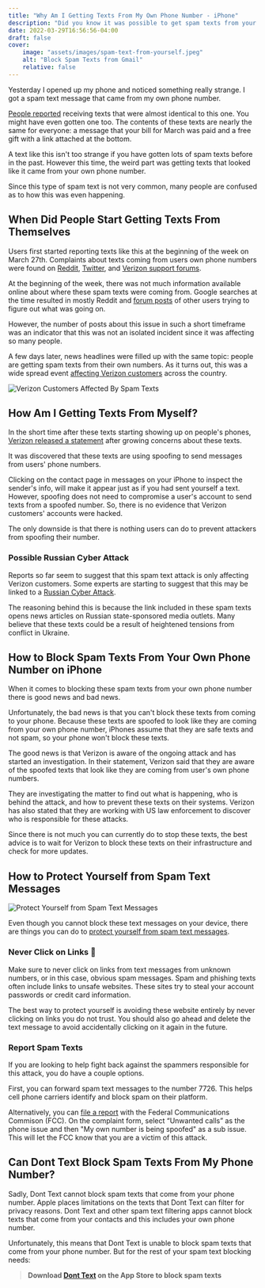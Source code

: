 ```yaml
---
title: "Why Am I Getting Texts From My Own Phone Number - iPhone"
description: "Did you know it was possible to get spam texts from your own phone number? Find out more about this new type of attack and how to stop it."
date: 2022-03-29T16:56:56-04:00
draft: false
cover:
    image: "assets/images/spam-text-from-yourself.jpeg"
    alt: "Block Spam Texts from Gmail"
    relative: false 
---
```


Yesterday I opened up my phone and noticed something really strange. I got a spam text message that came from my own phone number. 

[People reported](https://www.usatoday.com/story/tech/2022/03/29/spam-texts-your-verizon-phone-number/7201358001/) receiving texts that were almost identical to this one. You might have even gotten one too. The contents of these texts are nearly the same for everyone: a message that your bill for March was paid and a free gift with a link attached at the bottom. 

A text like this isn't too strange if you have gotten lots of spam texts before in the past. However this time, the weird part was getting texts that looked like it came from your own phone number. 

Since this type of spam text is not very common, many people are confused as to how this was even happening.

## When Did People Start Getting Texts From Themselves

Users first started reporting texts like this at the beginning of the week on March 27th. Complaints about texts coming from users own phone numbers were found on [Reddit](https://www.reddit.com/r/Scams/comments/tq7h8d/i_received_a_text_message_from_my_own_phone_number/), [Twitter](https://twitter.com/jeremyzorek/status/1508631599998513154?s=20&t=BgoYmNSPbvNk0ZbXd09NTg), and [Verizon support forums](https://community.verizon.com/t5/Verizon-Messages/Spam-message-from-my-own-phone-number/m-p/1245499).

At the beginning of the week, there was not much information available online about where these spam texts were coming from. Google searches at the time resulted in mostly Reddit and [forum posts](https://discussions.apple.com/thread/253777126) of other users trying to figure out what was going on. 

However, the number of posts about this issue in such a short timeframe was an indicator that this was not an isolated incident since it was affecting so many people.

A few days later, news headlines were filled up with the same topic: people are getting spam texts from their own numbers. As it turns out, this was a wide spread event [affecting Verizon customers](https://www.theverge.com/2022/3/28/22999719/spam-texts-own-phone-number-verizon-att-tmobile) across the country. 

![Verizon Customers Affected By Spam Texts](/assets/images/verizon.jpeg#center "Verizon Customers Affected By Spam Texts")

## How Am I Getting Texts From Myself?

In the short time after these texts starting showing up on people's phones, [Verizon released a statement](https://www.theverge.com/2022/3/29/23001528/verizon-spam-texts-own-number-confirms-statement) after growing concerns about these texts. 

It was discovered that these texts are using spoofing to send messages from users' phone numbers.

Clicking on the contact page in messages on your iPhone to inspect the sender's info, will make it appear just as if you had sent yourself a text. However, spoofing does not need to compromise a user's account to send texts from a spoofed number. So, there is no evidence that Verizon customers' accounts were hacked.

The only downside is that there is nothing users can do to prevent attackers from spoofing their number.

### Possible Russian Cyber Attack

Reports so far seem to suggest that this spam text attack is only affecting Verizon customers. Some experts are starting to suggest that this may be linked to a [Russian Cyber Attack](https://www.india.com/news/world/fears-of-russian-cyber-attack-on-us-as-american-mobile-users-get-spam-texts-from-own-numbers-5310791/). 

The reasoning behind this is because the link included in these spam texts opens news articles on Russian state-sponsored media outlets. Many believe that these texts could be a result of heightened tensions from conflict in Ukraine.

## How to Block Spam Texts From Your Own Phone Number on iPhone

When it comes to blocking these spam texts from your own phone number there is good news and bad news.

Unfortunately, the bad news is that you can't block these texts from coming to your phone. Because these texts are spoofed to look like they are coming from your own phone number, iPhones assume that they are safe texts and not spam, so your phone won't block these texts. 

The good news is that Verizon is aware of the ongoing attack and has started an investigation. In their statement, Verizon said that they are aware of the spoofed texts that look like they are coming from user's own phone numbers.

They are investigating the matter to find out what is happening, who is behind the attack, and how to prevent these texts on their systems. Verizon has also stated that they are working with US law enforcement to discover who is responsible for these attacks.

Since there is not much you can currently do to stop these texts, the best advice is to wait for Verizon to block these texts on their infrastructure and check for more updates.

## How to Protect Yourself from Spam Text Messages

![Protect Yourself from Spam Text Messages](/assets/images/are-spam-text-messages-dangerous-banner.png#center "Protect Yourself from Spam Text Messages")

Even though you cannot block these text messages on your device, there are things you can do to [protect yourself from spam text messages](/blog/are-spam-text-messages-dangerous).

### Never Click on Links 🛑

Make sure to never click on links from text messages from unknown numbers, or in this case, obvious spam messages. Spam and phishing texts often include links to unsafe websites. These sites try to steal your account passwords or credit card information.

The best way to protect yourself is avoiding these website entirely by never clicking on links you do not trust. You should also go ahead and delete the text message to avoid accidentally clicking on it again in the future.

### Report Spam Texts

If you are looking to help fight back against the spammers responsible for this attack, you do have a couple options.

First, you can forward spam text messages to the number 7726. This helps cell phone carriers identify and block spam on their platform.

Alternatively, you can [file a report](https://consumercomplaints.fcc.gov/hc/en-us/articles/360001201223) with the Federal Communications Commison (FCC). On the complaint form, select “Unwanted calls” as the phone issue and then "My own number is being spoofed" as a sub issue. This will let the FCC know that you are a victim of this attack.

## Can Dont Text Block Spam Texts From My Phone Number?

Sadly, Dont Text cannot block spam texts that come from your phone number. Apple places limitations on the texts that Dont Text can filter for privacy reasons. Dont Text and other spam text filtering apps cannot block texts that come from your contacts and this includes your own phone number. 

Unfortunately, this means that Dont Text is unable to block spam texts that come from your phone number. But for the rest of your spam text blocking needs: 

> **Download [Dont Text](https://apps.apple.com/us/app/dont-text/id1540836811) on the App Store to block spam texts**